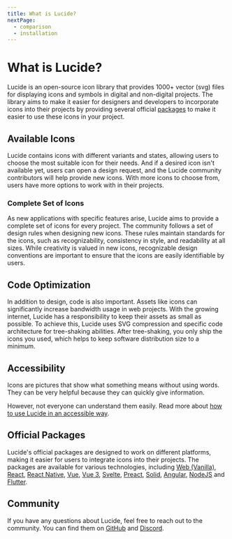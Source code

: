 ```yaml
---
title: What is Lucide?
nextPage:
  - comparison
  - installation
---
```


# What is Lucide?

Lucide is an open-source icon library that provides 1000+ vector (svg) files for displaying icons and symbols in digital and non-digital projects. The library aims to make it easier for designers and developers to incorporate icons into their projects by providing several official [packages](/packages) to make it easier to use these icons in your project.

## Available Icons

Lucide contains icons with different variants and states, allowing users to choose the most suitable icon for their needs. And if a desired icon isn't available yet, users can open a design request, and the Lucide community contributors will help provide new icons. With more icons to choose from, users have more options to work with in their projects.

### Complete Set of Icons

As new applications with specific features arise, Lucide aims to provide a complete set of icons for every project. The community follows a set of design rules when designing new icons. These rules maintain standards for the icons, such as recognizability, consistency in style, and readability at all sizes. While creativity is valued in new icons, recognizable design conventions are important to ensure that the icons are easily identifiable by users.

## Code Optimization

In addition to design, code is also important. Assets like icons can significantly increase bandwidth usage in web projects. With the growing internet, Lucide has a responsibility to keep their assets as small as possible. To achieve this, Lucide uses SVG compression and specific code architecture for tree-shaking abilities. After tree-shaking, you only ship the icons you used, which helps to keep software distribution size to a minimum.

## Accessibility

Icons are pictures that show what something means without using words. They can be very helpful because they can quickly give information.

However, not everyone can understand them easily. Read more about [how to use Lucide in an accessible way](./advanced/accessibility.md).

## Official Packages

Lucide's official packages are designed to work on different platforms, making it easier for users to integrate icons into their projects. The packages are available for various technologies, including [Web (Vanilla)](https://lucide.dev/guide/packages/lucide), [React](https://lucide.dev/guide/packages/lucide-react), [React Native](https://lucide.dev/guide/packages/lucide-react-native), [Vue](https://lucide.dev/guide/packages/lucide-vue), [Vue 3](https://lucide.dev/guide/packages/lucide-vue-next), [Svelte](https://lucide.dev/guide/packages/lucide-svelte), [Preact](https://lucide.dev/guide/packages/lucide-preact), [Solid](https://lucide.dev/guide/packages/lucide-solid), [Angular](https://lucide.dev/guide/packages/lucide-angular), [NodeJS](https://lucide.dev/guide/packages/lucide-static#nodejs) and [Flutter](https://lucide.dev/guide/packages/lucide-flutter).

## Community
If you have any questions about Lucide, feel free to reach out to the community. You can find them on [GitHub](https://github.com/lucide-icons/lucide) and [Discord](https://discord.gg/EH6nSts).
